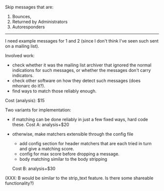 Skip messages that are:

1. Bounces,
2. Returned by Administrators
3. Autoresponders

---

I need example messages for 1 and 2 (since I don't think I've seen
such sent on a mailing list).

Involved work:

 - check whether it was the mailing list archiver that ignored the
   normal indications for such messages, or whether the messages don't
   carry indicators.
 - check other software on how they detect such messages (does mhonarc
   do it?).
 - find ways to match those reliably enough.

Cost (analysis): $15

Two variants for implementation:

 - if matching can be done reliably in just a few fixed ways, hard
  code these.  Cost A: analysis+$20
 - otherwise, make matchers extensible through the config file
     - add config section for header matchers that are each tried in turn and give a matching score.
     - config for max score before dropping a message.
     - body matching similar to the body stripping

   Cost B: analysis+$30

(XXX: B would be similar to the strip_text feature. Is there some
shareable functionality?)
